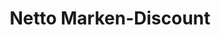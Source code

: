 ---
title: "Netto Marken-Discount"
url: /gelsenkirchen/netto-marken-discount-taubenstrasse/
shop: Supermarkt
---